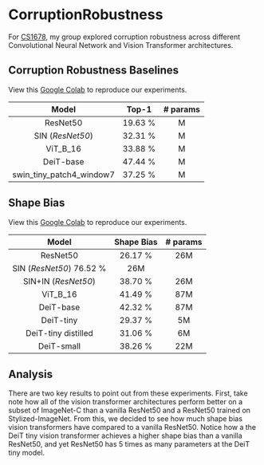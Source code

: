 # CorruptionRobustness
For [CS1678](https://people.cs.pitt.edu/~kovashka/cs1678_sp21/), my group explored corruption robustness across different Convolutional Neural Network and Vision Transformer architectures. 

## Corruption Robustness Baselines

View this [Google Colab](https://colab.research.google.com/drive/1I_uV1it2JMGAhDgkdQhlY7y0vKLtW-u3#scrollTo=8I_mGA0TW6aT) to reproduce our experiments.

| Model | Top-1 | # params |
| :---: |:-----------------: | :---: |
| ResNet50 | 19.63 % | M|
| SIN (_ResNet50_) | 32.31 % |  M|
| ViT_B_16 | 33.88 % | M|
| DeiT-base | 47.44 % |  M|
| swin_tiny_patch4_window7 | 37.25 % |  M|
 
## Shape Bias

View this [Google Colab](https://colab.research.google.com/drive/1gu8XQjtA4lLEF69bT226_eO_67_nIGTu?usp=sharing) to reproduce our experiments. 

| Model | Shape Bias | # params |
|:---:  | :---: | :----: |
| ResNet50 |  26.17 % | 26M |
| SIN (_ResNet50_)  76.52 % |  26M |
| SIN+IN (_ResNet50_) |38.70 % | 26M | 
| ViT_B_16 | 41.49 % | 87M |
| DeiT-base | 42.32 % |87M | 
| DeiT-tiny | 29.37 % |5M | 
| DeiT-tiny distilled | 31.06 % |6M | 
| DeiT-small |38.26 % | 22M | 

## Analysis

There are two key results to point out from these experiments. First, take note how all of the vision transformer architectures perform better on a subset of ImageNet-C than a vanilla ResNet50 and a ResNet50 trained on Stylized-ImageNet. From this, we decided to see how much shape bias vision transformers have compared to a vanilla ResNet50. Notice how a the DeiT tiny vision transformer achieves a higher shape bias than a vanilla ResNet50, and yet ResNet50 has 5 times as many parameters at the DeiT tiny model. 
